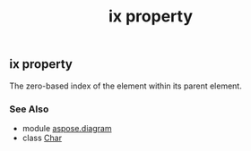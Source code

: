 ﻿---
title: ix property
second_title: Aspose.Diagram for Python via .NET API References
description: 
type: docs
weight: 260
url: /python-net/aspose.diagram/char/ix/
is_root: false
---

## ix property


The zero-based index of the element within its parent element.

### See Also
* module [aspose.diagram](../../)
* class [Char](/diagram/python-net/aspose.diagram/char)
